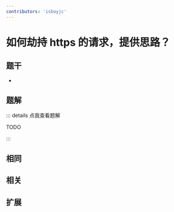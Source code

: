 ```yaml
---
contributors: 'isboyjc'
---
```


# 如何劫持 https 的请求，提供思路？


## 题干

- 



## 题解

::: details 点我查看题解

  TODO

:::



## 相同


## 相关


## 扩展

